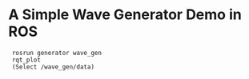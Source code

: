 A Simple Wave Generator Demo in ROS
===================================

```
 rosrun generator wave_gen
 rqt_plot
 (Select /wave_gen/data)
```

